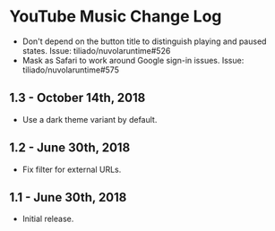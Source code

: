 YouTube Music Change Log
======================

  * Don't depend on the button title to distinguish playing and paused states. Issue: tiliado/nuvolaruntime#526
  * Mask as Safari to work around Google sign-in issues. Issue: tiliado/nuvolaruntime#575

1.3 - October 14th, 2018
------------------------

  * Use a dark theme variant by default.

1.2 - June 30th, 2018
---------------------

  * Fix filter for external URLs.

1.1 - June 30th, 2018
---------------------

  * Initial release.
